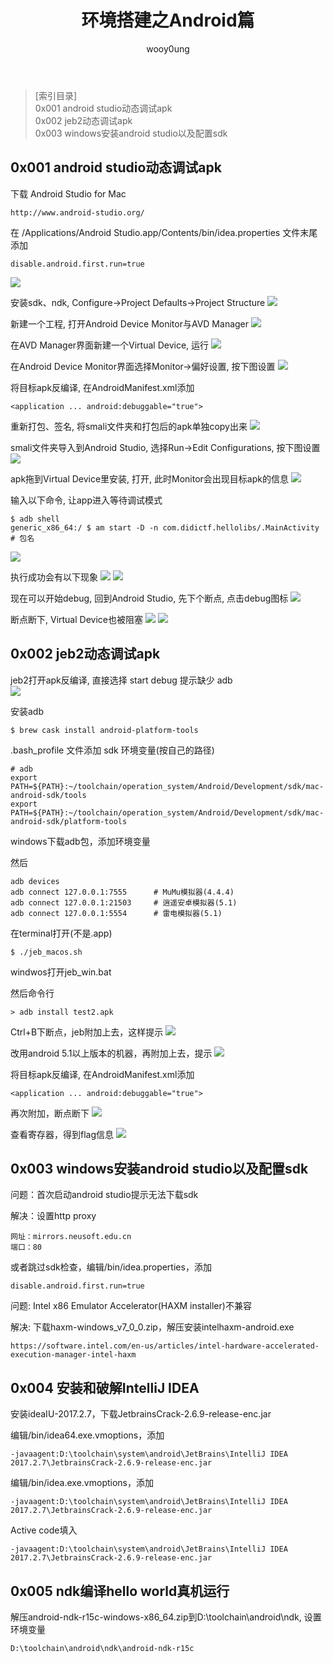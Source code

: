 ﻿---
layout:		post
title:		环境搭建之Android篇
author:		wooy0ung
tags:		android
category:  	note
---


>[索引目录]  
>0x001 android studio动态调试apk  
>0x002 jeb2动态调试apk  
>0x003 windows安装android studio以及配置sdk  
<!-- more -->


## 0x001 android studio动态调试apk

下载 Android Studio for Mac
```
http://www.android-studio.org/
```

在 /Applications/Android Studio.app/Contents/bin/idea.properties 文件末尾添加
```
disable.android.first.run=true
```
![](/assets/img/note/2018-02-21-android-environment/0x001-001.png)

安装sdk、ndk, Configure->Project Defaults->Project Structure
![](/assets/img/note/2018-02-21-android-environment/0x001-002.png)

新建一个工程, 打开Android Device Monitor与AVD Manager
![](/assets/img/note/2018-02-21-android-environment/0x001-003.png)

在AVD Manager界面新建一个Virtual Device, 运行
![](/assets/img/note/2018-02-21-android-environment/0x001-004.png)

在Android Device Monitor界面选择Monitor->偏好设置, 按下图设置
![](/assets/img/note/2018-02-21-android-environment/0x001-005.png)

将目标apk反编译, 在AndroidManifest.xml添加
```
<application ... android:debuggable="true">
```

重新打包、签名, 将smali文件夹和打包后的apk单独copy出来
![](/assets/img/note/2018-02-21-android-environment/0x001-006.png)

smali文件夹导入到Android Studio, 选择Run->Edit Configurations, 按下图设置
![](/assets/img/note/2018-02-21-android-environment/0x001-007.png)

apk拖到Virtual Device里安装, 打开, 此时Monitor会出现目标apk的信息
![](/assets/img/note/2018-02-21-android-environment/0x001-008.png)

输入以下命令, 让app进入等待调试模式
```
$ adb shell
generic_x86_64:/ $ am start -D -n com.didictf.hellolibs/.MainActivity	# 包名
```
![](/assets/img/note/2018-02-21-android-environment/0x001-009.png)

执行成功会有以下现象
![](/assets/img/note/2018-02-21-android-environment/0x001-010.png)
![](/assets/img/note/2018-02-21-android-environment/0x001-011.png)

现在可以开始debug, 回到Android Studio, 先下个断点, 点击debug图标
![](/assets/img/note/2018-02-21-android-environment/0x001-012.png)

断点断下, Virtual Device也被阻塞
![](/assets/img/note/2018-02-21-android-environment/0x001-013.png)
![](/assets/img/note/2018-02-21-android-environment/0x001-014.png)


## 0x002 jeb2动态调试apk

jeb2打开apk反编译, 直接选择 start debug 提示缺少 adb  
![](/assets/img/note/2018-02-21-android-environment/0x002-001.png)

安装adb
```
$ brew cask install android-platform-tools
```

.bash_profile 文件添加 sdk 环境变量(按自己的路径)
```
# adb
export PATH=${PATH}:~/toolchain/operation_system/Android/Development/sdk/mac-android-sdk/tools
export PATH=${PATH}:~/toolchain/operation_system/Android/Development/sdk/mac-android-sdk/platform-tools
```

windows下载adb包，添加环境变量

然后
```
adb devices
adb connect 127.0.0.1:7555		# MuMu模拟器(4.4.4)
adb connect 127.0.0.1:21503		# 逍遥安卓模拟器(5.1)
adb connect 127.0.0.1:5554		# 雷电模拟器(5.1)
```

在terminal打开(不是.app)
```
$ ./jeb_macos.sh
```

windwos打开jeb_win.bat

然后命令行
```
> adb install test2.apk
```

Ctrl+B下断点，jeb附加上去，这样提示
![](/assets/img/note/2018-02-21-android-environment/0x002-002.png)

改用android 5.1以上版本的机器，再附加上去，提示
![](/assets/img/note/2018-02-21-android-environment/0x002-003.png)

将目标apk反编译, 在AndroidManifest.xml添加
```
<application ... android:debuggable="true">
```

再次附加，断点断下
![](/assets/img/note/2018-02-21-android-environment/0x002-004.png)

查看寄存器，得到flag信息
![](/assets/img/note/2018-02-21-android-environment/0x002-005.png)


## 0x003 windows安装android studio以及配置sdk

问题：首次启动android studio提示无法下载sdk

解决：设置http proxy
```
网址：mirrors.neusoft.edu.cn
端口：80
```

或者跳过sdk检查，编辑/bin/idea.properties，添加
```
disable.android.first.run=true
```

问题: Intel x86 Emulator Accelerator(HAXM installer)不兼容

解决: 下载haxm-windows_v7_0_0.zip，解压安装intelhaxm-android.exe
```
https://software.intel.com/en-us/articles/intel-hardware-accelerated-execution-manager-intel-haxm
```


## 0x004 安装和破解IntelliJ IDEA

安装ideaIU-2017.2.7，下载JetbrainsCrack-2.6.9-release-enc.jar

编辑/bin/idea64.exe.vmoptions，添加
```
-javaagent:D:\toolchain\system\android\JetBrains\IntelliJ IDEA 2017.2.7\JetbrainsCrack-2.6.9-release-enc.jar
```

编辑/bin/idea.exe.vmoptions，添加
```
-javaagent:D:\toolchain\system\android\JetBrains\IntelliJ IDEA 2017.2.7\JetbrainsCrack-2.6.9-release-enc.jar
```

Active code填入
```
-javaagent:D:\toolchain\system\android\JetBrains\IntelliJ IDEA 2017.2.7\JetbrainsCrack-2.6.9-release-enc.jar
```


## 0x005 ndk编译hello world真机运行

解压android-ndk-r15c-windows-x86_64.zip到D:\toolchain\android\ndk, 设置环境变量
```
D:\toolchain\android\ndk\android-ndk-r15c

```